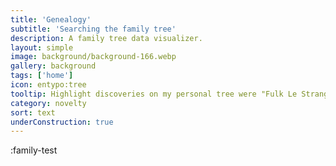 ```yaml
---
title: 'Genealogy'
subtitle: 'Searching the family tree'
description: A family tree data visualizer.
layout: simple
image: background/background-166.webp
gallery: background
tags: ['home']
icon: entypo:tree
tooltip: Highlight discoveries on my personal tree were "Fulk Le Strange, First Lord Strange of Blackmere 1267" and "Tigernmass, Lord of Death, 13th High King of Ireland 1640BC)"
category: novelty
sort: text
underConstruction: true
---
```

:family-test